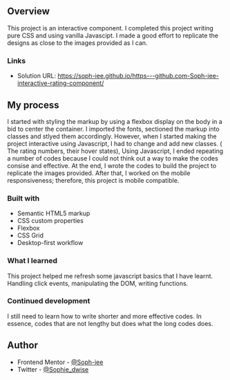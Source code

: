 ## Overview

This project is an interactive component. I completed this project writing pure CSS and using vanilla Javascipt. I made a good effort to replicate the designs as close to the images provided as I can.

### Links

- Solution URL: https://soph-iee.github.io/https---github.com-Soph-iee-interactive-rating-component/

## My process

I started with styling the markup by using a flexbox display on the body in a bid to center the container. I imported the fonts, sectioned the markup into classes and stlyed them accordingly. However, when I started making the project interactive using Javascript, I had to change and add new classes. ( The rating numbers, their hover states), Using Javascript, I ended repeating a number of codes because I could not think out a way to make the codes consise and effective. At the end, I wrote the codes to build the project to replicate the images provided. After that, I worked on the mobile responsiveness; therefore, this project is mobile compatible.

### Built with

- Semantic HTML5 markup
- CSS custom properties
- Flexbox
- CSS Grid
- Desktop-first workflow

### What I learned

This project helped me refresh some javascript basics that I have learnt. Handling click events, manipulating the DOM, writing functions.

### Continued development

I still need to learn how to write shorter and more effective codes. In essence, codes that are not lengthy but does what the long codes does.

## Author

- Frontend Mentor - [@Soph-iee](https://www.frontendmentor.io/profile/Soph-iee)
- Twitter - [@Sophie_dwise](https://www.twitter.com/Sophie_dwise)

